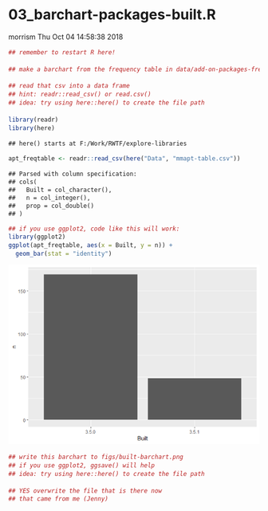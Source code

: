 03\_barchart-packages-built.R
================
morrism
Thu Oct 04 14:58:38 2018

``` r
## remember to restart R here!

## make a barchart from the frequency table in data/add-on-packages-freqtable.csv

## read that csv into a data frame
## hint: readr::read_csv() or read.csv()
## idea: try using here::here() to create the file path

library(readr)
library(here)
```

    ## here() starts at F:/Work/RWTF/explore-libraries

``` r
apt_freqtable <- readr::read_csv(here("Data", "mmapt-table.csv"))
```

    ## Parsed with column specification:
    ## cols(
    ##   Built = col_character(),
    ##   n = col_integer(),
    ##   prop = col_double()
    ## )

``` r
## if you use ggplot2, code like this will work:
library(ggplot2)
ggplot(apt_freqtable, aes(x = Built, y = n)) +
  geom_bar(stat = "identity")
```

![](03_barchart-packages-built_files/figure-markdown_github/unnamed-chunk-1-1.png)

``` r
## write this barchart to figs/built-barchart.png
## if you use ggplot2, ggsave() will help
## idea: try using here::here() to create the file path

## YES overwrite the file that is there now
## that came from me (Jenny)
```
